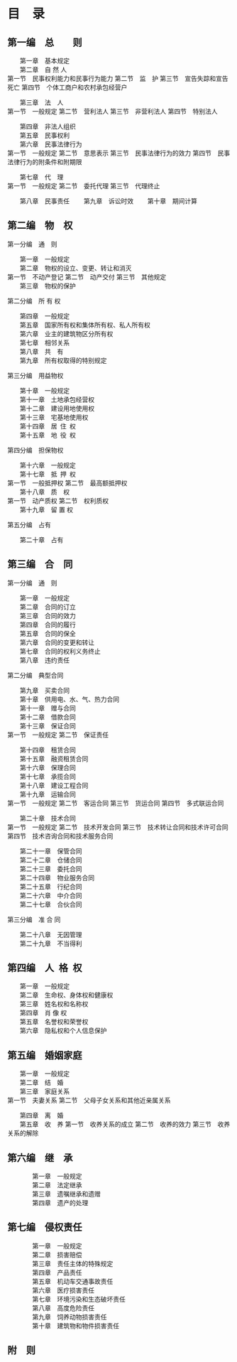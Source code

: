 目  录
======


第一编　总　　则
----------------

　　第一章　基本规定  
　　第二章　自 然 人  
	第一节　民事权利能力和民事行为能力
	第二节　监　护
	第三节　宣告失踪和宣告死亡
	第四节　个体工商户和农村承包经营户

　　第三章　法　人  
	第一节　一般规定
	第二节　营利法人
	第三节　非营利法人
	第四节　特别法人

　　第四章　非法人组织  
　　第五章　民事权利  
　　第六章　民事法律行为  
	第一节　一般规定
	第二节　意思表示
	第三节　民事法律行为的效力
	第四节　民事法律行为的附条件和附期限

　　第七章　代　理  
	第一节　一般规定
	第二节　委托代理
	第三节　代理终止

　　第八章　民事责任
　　第九章　诉讼时效
　　第十章　期间计算


第二编　物　权
--------------

第一分编　通　则

　　第一章　一般规定  
　　第二章　物权的设立、变更、转让和消灭  
	第一节　不动产登记
	第二节　动产交付
	第三节　其他规定  
　　第三章　物权的保护

第二分编　所 有 权

　　第四章　一般规定  
　　第五章　国家所有权和集体所有权、私人所有权  
　　第六章　业主的建筑物区分所有权  
　　第七章　相邻关系  
　　第八章　共　有  
　　第九章　所有权取得的特别规定

第三分编　用益物权

　　第十章　一般规定  
　　第十一章　土地承包经营权  
　　第十二章　建设用地使用权  
　　第十三章　宅基地使用权  
　　第十四章　居 住 权  
　　第十五章　地 役 权

第四分编　担保物权

　　第十六章　一般规定  
　　第十七章　抵 押 权  
	第一节　一般抵押权
	第二节　最高额抵押权  
　　第十八章　质　权  
	第一节　动产质权
	第二节　权利质权  
　　第十九章　留 置 权

第五分编　占有

　　第二十章　占有


第三编　合　同
---------------

第一分编　通　则

　　第一章　一般规定  
　　第二章　合同的订立  
　　第三章　合同的效力  
　　第四章　合同的履行  
　　第五章　合同的保全  
　　第六章　合同的变更和转让  
　　第七章　合同的权利义务终止  
　　第八章　违约责任

第二分编　典型合同

　　第九章　买卖合同  
　　第十章　供用电、水、气、热力合同  
　　第十一章　赠与合同  
　　第十二章　借款合同  
　　第十三章　保证合同  
	第一节　一般规定
	第二节　保证责任

　　第十四章　租赁合同  
　　第十五章　融资租赁合同  
　　第十六章　保理合同  
　　第十七章　承揽合同  
　　第十八章　建设工程合同  
　　第十九章　运输合同  
	第一节　一般规定
	第二节　客运合同
	第三节　货运合同
	第四节　多式联运合同

　　第二十章　技术合同  
	第一节　一般规定
	第二节　技术开发合同
	第三节　技术转让合同和技术许可合同
	第四节　技术咨询合同和技术服务合同

　　第二十一章　保管合同  
　　第二十二章　仓储合同  
　　第二十三章　委托合同  
　　第二十四章　物业服务合同  
　　第二十五章　行纪合同  
　　第二十六章　中介合同  
　　第二十七章　合伙合同

第三分编　准 合 同

　　第二十八章　无因管理  
　　第二十九章　不当得利


第四编　人 格 权
-----------------

　　第一章　一般规定  
　　第二章　生命权、身体权和健康权  
　　第三章　姓名权和名称权  
　　第四章　肖 像 权  
　　第五章　名誉权和荣誉权  
　　第六章　隐私权和个人信息保护


第五编　婚姻家庭
----------------

　　第一章　一般规定  
　　第二章　结　婚  
　　第三章　家庭关系  
	第一节　夫妻关系
	第二节　父母子女关系和其他近亲属关系

　　第四章　离　婚  
　　第五章　收　养
	第一节　收养关系的成立
	第二节　收养的效力
	第三节　收养关系的解除


第六编　继　承
--------------

　　　　第一章　一般规定  
　　　　第二章　法定继承  
　　　　第三章　遗嘱继承和遗赠  
　　　　第四章　遗产的处理


第七编　侵权责任
----------------

　　　　第一章　一般规定  
　　　　第二章　损害赔偿  
　　　　第三章　责任主体的特殊规定  
　　　　第四章　产品责任  
　　　　第五章　机动车交通事故责任  
　　　　第六章　医疗损害责任  
　　　　第七章　环境污染和生态破坏责任  
　　　　第八章　高度危险责任  
　　　　第九章　饲养动物损害责任  
　　　　第十章　建筑物和物件损害责任


附　则
------
